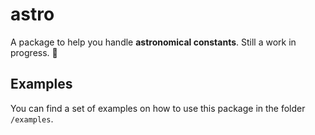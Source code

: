 # astro

A package to help you handle **astronomical constants**.
Still a work in progress. :construction_worker:


## Examples

You can find a set of examples on how to use this package in the folder `/examples`.
